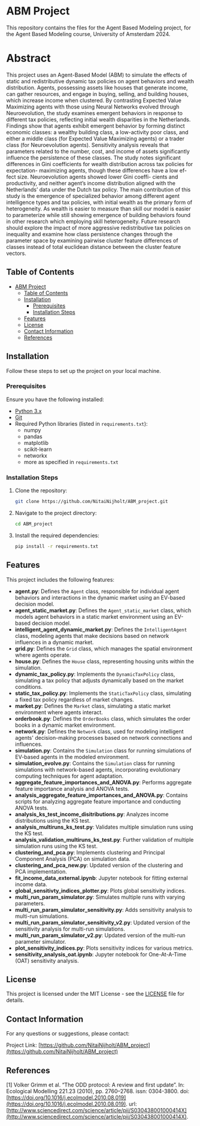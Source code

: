 # ABM Project

This repository contains the files for the Agent Based Modeling project, for the Agent Based Modeling course, University of Amsterdam 2024.

# Abstract

This project uses an Agent-Based Model (ABM) to simulate
the effects of static and redistributive dynamic tax policies on
agent behaviors and wealth distribution. Agents, possessing
assets like houses that generate income, can gather resources,
and engage in buying, selling, and building houses, which
increase income when clustered. By contrasting Expected
Value Maximizing agents with those using Neural Networks
evolved through Neuroevolution, the study examines emergent
behaviors in response to different tax policies, reflecting initial
wealth disparities in the Netherlands.
Findings show that agents exhibit emergent behavior by
forming distinct economic classes: a wealthy building class, a
low-activity poor class, and either a middle class (for Expected
Value Maximizing agents) or a trader class (for Neuroevolution
agents). Sensitivity analysis reveals that parameters related to
the number, cost, and income of assets significantly influence
the persistence of these classes.
The study notes significant differences in Gini coefficients
for wealth distribution across tax policies for expectation-
maximizing agents, though these differences have a low ef-
fect size. Neuroevolution agents showed lower Gini coeffi-
cients and productivity, and neither agent’s income distribution
aligned with the Netherlands’ data under the Dutch tax policy.
The main contribution of this study is the emergence of
specialized behavior among different agent intelligence types
and tax policies, with initial wealth as the primary form of
heterogeneity. As wealth is easier to measure than skill our
model is easier to parameterize while still showing emergence
of building behaviors found in other research which employing
skill heterogeneity. Future research should explore the impact
of more aggressive redistributive tax policies on inequality and
examine how class persistence changes through the parameter
space by examining pairwise cluster feature differences of
classes instead of total euclidean distance between the cluster
feature vectors.


## Table of Contents

- [ABM Project](#abm-project)
  - [Table of Contents](#table-of-contents)
  - [Installation](#installation)
    - [Prerequisites](#prerequisites)
    - [Installation Steps](#installation-steps)
  - [Features](#features)
  - [License](#license)
  - [Contact Information](#contact-information)
  - [References](#references)

## Installation

Follow these steps to set up the project on your local machine.

### Prerequisites

Ensure you have the following installed:

- [Python 3.x](https://www.python.org/downloads/)
- [Git](https://git-scm.com/)
- Required Python libraries (listed in `requirements.txt`):
  - numpy
  - pandas
  - matplotlib
  - scikit-learn
  - networkx
  - more as specified in `requirements.txt`

### Installation Steps

1. Clone the repository:

   ```bash
   git clone https://github.com/NitaiNijholt/ABM_project.git
   ```

2. Navigate to the project directory:

   ```bash
   cd ABM_project
   ```

3. Install the required dependencies:

   ```bash
   pip install -r requirements.txt
   ```

## Features

This project includes the following features:

- **agent.py**: Defines the `Agent` class, responsible for individual agent behaviors and interactions in the dynamic market using an EV-based decision model.
- **agent_static_market.py**: Defines the `Agent_static_market` class, which models agent behaviors in a static market environment using an EV-based decision model.
- **intelligent_agent_dynamic_market.py**: Defines the `IntelligentAgent` class, modeling agents that make decisions based on network influences in a dynamic market.
- **grid.py**: Defines the `Grid` class, which manages the spatial environment where agents operate.
- **house.py**: Defines the `House` class, representing housing units within the simulation.
- **dynamic_tax_policy.py**: Implements the `DynamicTaxPolicy` class, simulating a tax policy that adjusts dynamically based on the market conditions.
- **static_tax_policy.py**: Implements the `StaticTaxPolicy` class, simulating a fixed tax policy regardless of market changes.
- **market.py**: Defines the `Market` class, simulating a static market environment where agents interact.
- **orderbook.py**: Defines the `OrderBooks` class, which simulates the order books in a dynamic market environment.
- **network.py**: Defines the `Network` class, used for modeling intelligent agents' decision-making processes based on network connections and influences.
- **simulation.py**: Contains the `Simulation` class for running simulations of EV-based agents in the modeled environment.
- **simulation_evolve.py**: Contains the `Simulation` class for running simulations with network-based agents, incorporating evolutionary computing techniques for agent adaptation.
- **aggregate_feature_importances_and_ANOVA.py**: Performs aggregate feature importance analysis and ANOVA tests.
- **analysis_aggregate_feature_importances_and_ANOVA.py**: Contains scripts for analyzing aggregate feature importance and conducting ANOVA tests.
- **analysis_ks_test_income_disitributions.py**: Analyzes income distributions using the KS test.
- **analysis_multiruns_ks_test.py**: Validates multiple simulation runs using the KS test.
- **analysis_validation_multiruns_ks_test.py**: Further validation of multiple simulation runs using the KS test.
- **clustering_and_pca.py**: Implements clustering and Principal Component Analysis (PCA) on simulation data.
- **clustering_and_pca_new.py**: Updated version of the clustering and PCA implementation.
- **fit_income_data_external.ipynb**: Jupyter notebook for fitting external income data.
- **global_sensitivty_indices_plotter.py**: Plots global sensitivity indices.
- **multi_run_param_simulator.py**: Simulates multiple runs with varying parameters.
- **multi_run_param_simulator_sensitivity.py**: Adds sensitivity analysis to multi-run simulations.
- **multi_run_param_simulator_sensitivity_v2.py**: Updated version of the sensitivity analysis for multi-run simulations.
- **multi_run_param_simulator_v2.py**: Updated version of the multi-run parameter simulator.
- **plot_sensitivity_indices.py**: Plots sensitivity indices for various metrics.
- **sensitivity_analysis_oat.ipynb**: Jupyter notebook for One-At-A-Time (OAT) sensitivity analysis.

## License

This project is licensed under the MIT License - see the [LICENSE](LICENSE) file for details.

## Contact Information

For any questions or suggestions, please contact:

Project Link: [https://github.com/NitaiNijholt/ABM_project](https://github.com/NitaiNijholt/ABM_project)

## References

[1] Volker Grimm et al. “The ODD protocol: A review and first update”. In: Ecological Modelling 221.23 (2010), pp. 2760–2768. issn: 0304-3800. doi: [https://doi.org/10.1016/j.ecolmodel.2010.08.019](https://doi.org/10.1016/j.ecolmodel.2010.08.019). url: [http://www.sciencedirect.com/science/article/pii/S030438001000414X](http://www.sciencedirect.com/science/article/pii/S030438001000414X).
